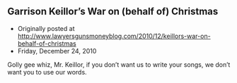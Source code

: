 ## Garrison Keillor’s War on (behalf of) Christmas

 * Originally posted at http://www.lawyersgunsmoneyblog.com/2010/12/keillors-war-on-behalf-of-christmas
 * Friday, December 24, 2010

Golly gee whiz, Mr. Keillor, if you don’t want us to write your songs, we don’t want you to use our words.